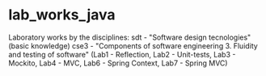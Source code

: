 # lab_works_java
Laboratory works by the disciplines:
sdt - "Software design tecnologies" (basic knowledge)
cse3 - "Components of software engineering 3. Fluidity and testing of software" (Lab1 - Reflection, Lab2 - Unit-tests, Lab3 - Mockito, Lab4 - MVC, Lab6 - Spring Context, Lab7 - Spring MVC)
